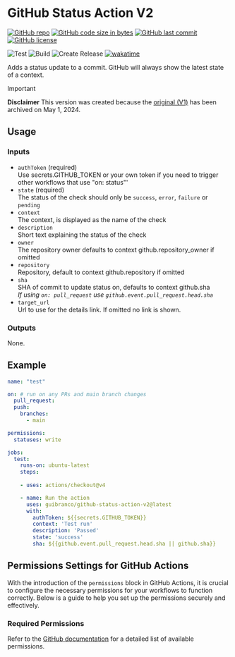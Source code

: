 # GitHub Status Action V2

[![GitHub repo](https://img.shields.io/badge/GitHub-guibranco%2Fgithub--status--action--v2-green.svg?style=plastic&logo=github)](https://github.com/guibranco/github-status-action-v2 "shields.io")
[![GitHub code size in bytes](https://img.shields.io/github/languages/code-size/guibranco/github-status-action-v2?color=green&label=Code%20size&style=plastic&logo=github)](https://github.com/guibranco/github-status-action-v2 "shields.io")
[![GitHub last commit](https://img.shields.io/github/last-commit/guibranco/github-status-action-v2?color=green&logo=github&style=plastic&label=Last%20commit)](https://github.com/guibranco/github-status-action-v2 "shields.io")
[![GitHub license](https://img.shields.io/github/license/guibranco/github-status-action-v2?color=green&logo=github&style=plastic&label=License)](https://github.com/guibranco/github-status-action-v2 "shields.io")

![Test](https://github.com/guibranco/github-status-action-v2/actions/workflows/test.yml/badge.svg)
![Build](https://github.com/guibranco/github-status-action-v2/actions/workflows/build.yml/badge.svg)
![Create Release](https://github.com/guibranco/github-status-action-v2/actions/workflows/create-release.yml/badge.svg)
[![wakatime](https://wakatime.com/badge/github/guibranco/github-status-action-v2.svg)](https://wakatime.com/badge/github/guibranco/github-status-action-v2)

Adds a status update to a commit. GitHub will always show the latest state of a context.

> [!Important]
>
>**Disclaimer** This version was created because the [original (V1)](https://github.com/Sibz/github-status-action) has been archived on May 1, 2024.

## Usage

### Inputs

* `authToken` (required)  
Use secrets.GITHUB_TOKEN or your own token if you need to trigger other workflows that use "on: status"'
* `state` (required)  
The status of the check should only be `success`, `error`, `failure` or `pending`
* `context`  
The context, is displayed as the name of the check
* `description`  
Short text explaining the status of the check
* `owner`  
The repository owner defaults to context github.repository_owner if omitted
* `repository`  
Repository, default to context github.repository if omitted
* `sha`  
SHA of commit to update status on, defaults to context github.sha  
*If using `on: pull_request` use `github.event.pull_request.head.sha`*
* `target_url`  
Url to use for the details link. If omitted no link is shown.
  
### Outputs

None.

## Example

```yml
name: "test"

on: # run on any PRs and main branch changes
  pull_request:
  push:
    branches:
      - main

permissions:
  statuses: write

jobs:
  test:
    runs-on: ubuntu-latest
    steps:
    
    - uses: actions/checkout@v4

    - name: Run the action
      uses: guibranco/github-status-action-v2@latest
      with: 
        authToken: ${{secrets.GITHUB_TOKEN}}
        context: 'Test run'
        description: 'Passed'
        state: 'success'
        sha: ${{github.event.pull_request.head.sha || github.sha}}
```

## Permissions Settings for GitHub Actions

With the introduction of the `permissions` block in GitHub Actions, it is crucial to configure the necessary permissions for your workflows to function correctly. Below is a guide to help you set up the permissions securely and effectively.

### Required Permissions

Refer to the [GitHub documentation](https://docs.github.com/en/actions/writing-workflows/choosing-what-your-workflow-does/controlling-permissions-for-github_token) for a detailed list of available permissions.

